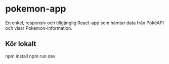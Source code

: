 # pokemon-app

En enkel, responsiv och tillgänglig React-app som hämtar data från PokéAPI och visar Pokémon-information.

## Kör lokalt

npm install
npm run dev
